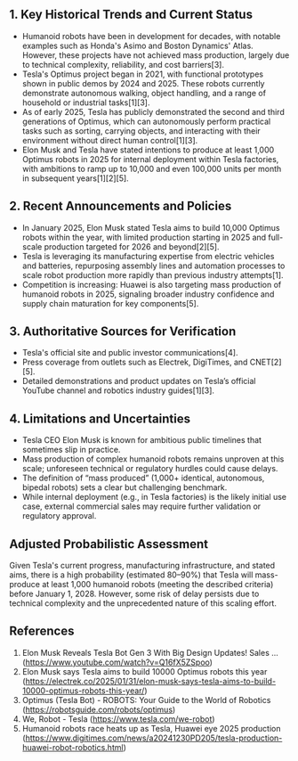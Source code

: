 ## 1. Key Historical Trends and Current Status

- Humanoid robots have been in development for decades, with notable examples such as Honda's Asimo and Boston Dynamics' Atlas. However, these projects have not achieved mass production, largely due to technical complexity, reliability, and cost barriers[3].
- Tesla's Optimus project began in 2021, with functional prototypes shown in public demos by 2024 and 2025. These robots currently demonstrate autonomous walking, object handling, and a range of household or industrial tasks[1][3].
- As of early 2025, Tesla has publicly demonstrated the second and third generations of Optimus, which can autonomously perform practical tasks such as sorting, carrying objects, and interacting with their environment without direct human control[1][3].
- Elon Musk and Tesla have stated intentions to produce at least 1,000 Optimus robots in 2025 for internal deployment within Tesla factories, with ambitions to ramp up to 10,000 and even 100,000 units per month in subsequent years[1][2][5].

## 2. Recent Announcements and Policies

- In January 2025, Elon Musk stated Tesla aims to build 10,000 Optimus robots within the year, with limited production starting in 2025 and full-scale production targeted for 2026 and beyond[2][5].
- Tesla is leveraging its manufacturing expertise from electric vehicles and batteries, repurposing assembly lines and automation processes to scale robot production more rapidly than previous industry attempts[1].
- Competition is increasing: Huawei is also targeting mass production of humanoid robots in 2025, signaling broader industry confidence and supply chain maturation for key components[5].

## 3. Authoritative Sources for Verification

- Tesla's official site and public investor communications[4].
- Press coverage from outlets such as Electrek, DigiTimes, and CNET[2][5].
- Detailed demonstrations and product updates on Tesla’s official YouTube channel and robotics industry guides[1][3].

## 4. Limitations and Uncertainties

- Tesla CEO Elon Musk is known for ambitious public timelines that sometimes slip in practice.
- Mass production of complex humanoid robots remains unproven at this scale; unforeseen technical or regulatory hurdles could cause delays.
- The definition of “mass produced” (1,000+ identical, autonomous, bipedal robots) sets a clear but challenging benchmark.
- While internal deployment (e.g., in Tesla factories) is the likely initial use case, external commercial sales may require further validation or regulatory approval.

## Adjusted Probabilistic Assessment

Given Tesla's current progress, manufacturing infrastructure, and stated aims, there is a high probability (estimated 80–90%) that Tesla will mass-produce at least 1,000 humanoid robots (meeting the described criteria) before January 1, 2028. However, some risk of delay persists due to technical complexity and the unprecedented nature of this scaling effort.

## References
1. Elon Musk Reveals Tesla Bot Gen 3 With Big Design Updates! Sales ... (https://www.youtube.com/watch?v=Q16fX5ZSpoo)
2. Elon Musk says Tesla aims to build 10000 Optimus robots this year (https://electrek.co/2025/01/31/elon-musk-says-tesla-aims-to-build-10000-optimus-robots-this-year/)
3. Optimus (Tesla Bot) - ROBOTS: Your Guide to the World of Robotics (https://robotsguide.com/robots/optimus)
4. We, Robot - Tesla (https://www.tesla.com/we-robot)
5. Humanoid robots race heats up as Tesla, Huawei eye 2025 production (https://www.digitimes.com/news/a20241230PD205/tesla-production-huawei-robot-robotics.html)